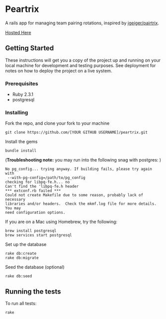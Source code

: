 # Peartrix

A rails app for managing team pairing rotations, inspired by [jgeiger/pairtrix](https://github.com/jgeiger/pairtrix).

[Hosted Here](http://peartrix.herokuapp.com/)

## Getting Started

These instructions will get you a copy of the project up and running on your local machine for development and testing purposes. See deployment for notes on how to deploy the project on a live system.

### Prerequisites

* Ruby 2.3.1
* postgresql

### Installing

Fork the repo, and clone your fork to your machine

```
git clone https://github.com/[YOUR GITHUB USERNAME]/peartrix.git
```

Install the gems

```
bundle install
```
(**Troubleshooting note:** you may run into the following snag with postgres: )

```
No pg_config... trying anyway. If building fails, please try again with
 --with-pg-config=/path/to/pg_config
checking for libpq-fe.h... no
Can't find the 'libpq-fe.h header
*** extconf.rb failed ***
Could not create Makefile due to some reason, probably lack of necessary
libraries and/or headers.  Check the mkmf.log file for more details.  You may
need configuration options.
```
If you are on a Mac using Homebrew, try the following:

```
brew install postgresql
brew services start postgresql
```

Set up the database
```
rake db:create
rake db:migrate
```

Seed the database (optional)
```
rake db:seed
```


## Running the tests

To run all tests:
```
rake
```
